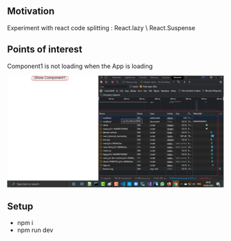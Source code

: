 <h2>Motivation</h2>
Experiment with react code splitting : React.lazy \ React.Suspense

<h2>Points of interest</h2>
Component1 is not loading when the App is loading 

![ScreenShot](/images/app_is_mounting.png)




<h2>Setup</h2>
<ul>
<li>npm i</li>
<li>npm run dev</li>
</ul>
